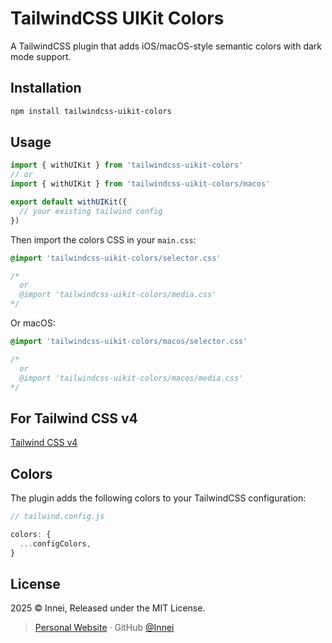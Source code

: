 # TailwindCSS UIKit Colors

A TailwindCSS plugin that adds iOS/macOS-style semantic colors with dark mode support.

## Installation

```bash
npm install tailwindcss-uikit-colors
```

## Usage

```ts
import { withUIKit } from 'tailwindcss-uikit-colors'
// or
import { withUIKit } from 'tailwindcss-uikit-colors/macos'

export default withUIKit({
  // your existing tailwind config
})
```

Then import the colors CSS in your `main.css`:

```css
@import 'tailwindcss-uikit-colors/selector.css'

/*
  or
  @import 'tailwindcss-uikit-colors/media.css'
*/
```

Or macOS:

```css
@import 'tailwindcss-uikit-colors/macos/selector.css'

/*
  or
  @import 'tailwindcss-uikit-colors/macos/media.css'
*/
```

## For Tailwind CSS v4

[Tailwind CSS v4](./TAILWIND_V4.md)

## Colors

The plugin adds the following colors to your TailwindCSS configuration:

```ts
// tailwind.config.js

colors: {
  ...configColors,
}
```

## License

2025 © Innei, Released under the MIT License.

> [Personal Website](https://innei.in/) · GitHub [@Innei](https://github.com/innei/)